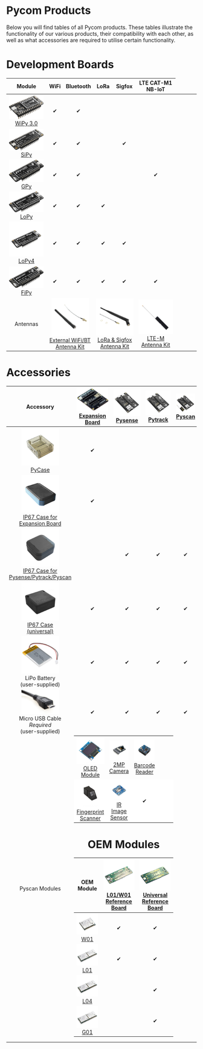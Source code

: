 # Pycom Products

Below you will find tables of all Pycom products. These tables illustrate
the functionality of our various products, their compatibility with each other,
as well as what accessories are required to utilise certain functionality.

# Development Boards
| Module | WiFi | Bluetooth | LoRa | Sigfox | LTE CAT-M1 <br> NB-IoT |
| :----: | :--: | :-------: | :--: | :----: | :--------------------: |
| [<img src ="../img/wipy2.png" width="100"><br> WiPy 3.0](datasheets/development/wipy3.md) | ✔ | ✔ |   |   |   |
| [<img src ="../img/sipy.png" width="100"><br> SiPy](datasheets/development/sipy.md)        | ✔ | ✔ |   | ✔ |   |
| [<img src ="../img/gpy.png" width="100"><br> GPy](datasheets/development/gpy.md)           | ✔ | ✔ |   |   | ✔ |
| [<img src ="../img/lopy.png" width="100"><br> LoPy](datasheets/development/lopy.md)        | ✔ | ✔ | ✔ |   |   |
| [<img src ="../img/lopy4.png" width="100"><br> LoPy4](datasheets/development/lopy4.md)     | ✔ | ✔ | ✔ | ✔ |   |
| [<img src ="../img/fipy.png" width="100"><br> FiPy](datasheets/development/fipy.md)        | ✔ | ✔ | ✔ | ✔ | ✔ |
| Antennas <td colspan=2 align="center">[<img src ="../img/wifi_ant.png" width="100"><br> External WiFi/BT <br> Antenna Kit](https://pycom.io/product/external-wifi-antenna/)<td colspan=2 align="center">[<img src ="../img/lora_ant.png" width="100"><br> LoRa & Sigfox <br> Antenna Kit](https://pycom.io/product/lora-antenna-kit/) | [<img src ="../img/lte_ant.png" width="100"><br> LTE-M <br> Antenna Kit](https://pycom.io/product/lte-m-antenna-kit/) |

# Accessories
| Accessory | [<img src ="../img/expansion3.png" width="100"><br> Expansion Board](datasheets/boards/expansion3.md) | [<img src ="../img/pysense_new.png" width="100"><br> Pysense](datasheets/boards/pysense.md) | [<img src ="../img/pytrack_new.png" width="100"><br> Pytrack](datasheets/boards/pytrack.md) | [<img src ="../img/pyscan.png" width="100"><br> Pyscan](datasheets/boards/pyscan.md) |
| :-------: | :-------------: | :-----: | :-----: | :----: |
| [<img src ="../img/pycase.png" width="100"><br> PyCase](https://pycom.io/product/pycase/) | ✔ ||||
| [<img src ="../img/IP67_case_exp.png" width="100"><br> IP67 Case for <br> Expansion Board](https://pycom.io/product/ip67-expansion-board-case/) | ✔ ||||
| [<img src ="../img/IP67_case_py.png" width="100"><br> IP67 Case for <br> Pysense/Pytrack/Pyscan](https://pycom.io/product/ip67-case/) || ✔ | ✔ | ✔ |
| [<img src ="../img/IP67_case.png" width="100"><br> IP67 Case <br> (universal)](https://pycom.io/product/universal-ip67-case/) | ✔ | ✔ | ✔ | ✔ |
| <img src ="../img/lipo.jpg" width="100"><br> LiPo Battery <br> (user-supplied) | ✔ | ✔ | ✔ | ✔ |
| <img src ="../img/microusb.png" width="100"><br> Micro USB Cable <br> <i>Required</i> <br> (user-supplied) | ✔ | ✔ | ✔ | ✔ |
| Pyscan Modules <td colspan=3 align="center" style="padding:0"> <table style="margin:0"><tr style="border-top:none"><td align="center" style="border:none"><a href="https://pycom.io/product/oled-screen/"><img src ="../img/oled.png" width="100"><br> OLED Module</a></td><td align="center" style="border:none"><a href="https://pycom.io/product/2mp-camera/"><img src ="../img/2MP.png" width="100"><br> 2MP Camera</a></td><td align="center" style="border:none"><a href="https://pycom.io/product/barcode-reader"><img src ="../img/barcode.png" width="100"><br> Barcode Reader</a></td><tr style="background-color: #FFF; border-top:none"><td align="center" style="border:none"><a href="https://pycom.io/product/fingerprint-scanner/"><img src ="../img/fingerprint.png" width="100"><br> Fingerprint <br> Scanner</a></td><td align="center" style="border:none"><a href="https://pycom.io/product/infared-image-sensor/"><img src ="../img/ir.png" width="100"><br> IR Image Sensor</a></td>| ✔ |

# OEM Modules

| OEM Module | [<img src ="../img/oem_l01_ref.png" width="100"><br> L01/W01 Reference Board](datasheets/oem/l01_reference.md) | [<img src ="../img/oem_universal_ref.png" width="100"><br> Universal Reference Board](datasheets/oem/universal_reference.md) |
| :--------: | :-------------: | :-----: |
| [<img src ="../img/w01.png" width="100"><br> W01](datasheets/oem/w01.md) | ✔ | ✔ |
| [<img src ="../img/l01.png" width="100"><br> L01](datasheets/oem/l01.md) | ✔ | ✔ |
| [<img src ="../img/l04.png" width="100"><br> L04](datasheets/oem/l04.md) |   | ✔ |
| [<img src ="../img/g01.png" width="100"><br> G01](datasheets/oem/g01.md) |   | ✔ |
